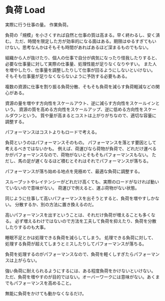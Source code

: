 # 負荷 Load

実際に行う仕事の量。
作業負荷。

負荷の「規模」を小さくすれば自然と仕事の質は高まる。早く終わるし、安く済む。
ただ、時間を限定した方が効率的になる面はある。期限はゆるすぎてもいけない。思考なんかはそもそも時間があればあるほど深まるものでもない。

組織から人が抜けたり、個人の仕事で自分が病気になったり怪我したりすると、必要な仕事量に対して実際の仕事量、処理性能が足りなくなりやすい。
また人を増やしたり、仕事量を調整したりして仕事が回るようにしないといけない。
そもそも仕事量が足りなくならないように予防する必要もある。

複数の資源に仕事を割り振る負荷分散、そもそも負荷を減らす負荷軽減などの関心がある。

資源の量を増やす方向性をスケールアウト、逆に減らす方向性をスケールインという。
資源の質を高める方向性をスケールアップ、逆に低める方向性をスケールダウンという。
質や量が高まるとコストは上がりがちなので、適切な容量に調整する。

パフォーマンスはコストよりもロードで考える。

負荷というのはパフォーマンスそのもの。
パフォーマンスを落とす要因として考えるべきではないかも。
例えば、荷運びなら荷物が負荷で、どれだけ運べるかがパフォーマンスなので、荷物がないとそもそもパフォーマンスもない。
ただし、馬の足が遅くなるほど積むとそれはそれでパフォーマンスが落ちる。

パフォーマンスが落ち始める地点を見極めて、最適な負荷に調整する。

スループットやレイテンシーがどれだけ高くても、実際のロードがなければ動いていないので意味がない。
荷運びで例えると、運ぶ荷物がない状態。

同じように仕事して高いパフォーマンスを出そうとすると、負荷を増やすしかない。
分散するか、別の方法に置き換えるのだ。

高いパフォーマンスを出すということは、それだけ負荷が増えることも多くなる。
必ず増えるわけではないので方法を工夫して負荷を抑えたり、負荷を分散したりするのも大事。

睡眠不足とかは処理できる負荷を減らしてしまう。
処理できる負荷に対して、処理する負荷が超えてしまうとミスしたりしてパフォーマンスが落ちる。

負荷を処理するのがパフォーマンスなので、負荷を軽くしすぎたらパフォーマンスは上がらない。

強い負荷に耐えられるようにするには、ある程度負荷をかけないといけない。
ただ、負荷を増やすのが目的ではない。オーバーワークには意味がない。あくまでもパフォーマンスを高めること。

無能に負荷をかけても動かなくなるだけ。
